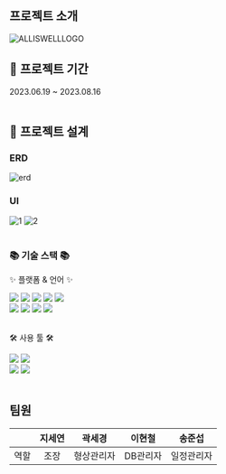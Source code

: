 ## 프로젝트 소개
![ALLISWELLLOGO](https://github.com/gtwins2/ALL_IS_WELL/assets/122279853/0e230839-e595-496a-8445-e07e51d2c569)


## 📅 프로젝트 기간
2023.06.19 ~ 2023.08.16
<br>
<br>
</div>

## 🧱 프로젝트 설계

### ERD
![erd](https://github.com/hynchlee/Exodia/assets/93501719/31919734-0664-4520-9317-40f890d3f34c)

### UI &nbsp; 
![1](https://github.com/hynchlee/Exodia/assets/93501719/a0ccb885-46d0-4807-b734-6f245deb050c)
![2](https://github.com/hynchlee/Exodia/assets/93501719/b7fbe522-8ab4-4d2b-8bc4-3fa01954fffd)
<br>
<br>

<div align=left>
	<h3>📚 기술 스택 📚</h3>
	<p>✨ 플랫폼 & 언어 ✨</p>
</div>
<div align="left">
	<img src="https://img.shields.io/badge/Java-007396?style=flat&logo=Conda-Forge&logoColor=white" />
	<img src="https://img.shields.io/badge/HTML5-E34F26?style=flat&logo=HTML5&logoColor=white" />
	<img src="https://img.shields.io/badge/CSS3-1572B6?style=flat&logo=CSS3&logoColor=white" />
	<img src="https://img.shields.io/badge/JavaScript-F7DF1E?style=flat&logo=JavaScript&logoColor=white" />
	<img src="https://img.shields.io/badge/jQuery-0769AD?style=flat&logo=jQuery&logoColor=white" />
	<br>
	<img src="https://img.shields.io/badge/Spring-6DB33F?style=flat&logo=Spring&logoColor=white" />
	<img src="https://img.shields.io/badge/Bootstrap-7952B3?style=flat&logo=Bootstrap&logoColor=white" />
	<img src="https://img.shields.io/badge/Mybatis-000000?style=flat&logo=Fluentd&logoColor=white" />
	<img src="https://img.shields.io/badge/Oracle%20SQL-F80000?style=flat&logo=Oracle&logoColor=white" />
	<br>
</div>
<br>
<div align=left>
	<p>🛠 사용 툴 🛠</p>
</div>
<div align=left>
	<img src="https://img.shields.io/badge/Eclipse%20IDE-2C2255?style=flat&logo=EclipseIDE&logoColor=white" />
	<img src="https://img.shields.io/badge/Visual%20Studio%20Code-007ACC?style=flat&logo=VisualStudioCode&logoColor=white" />
	<br>
	<img src="https://img.shields.io/badge/Tomcat-F8DC75?style=flat&logo=ApacheTomcat&logoColor=white" />
	<img src="https://img.shields.io/badge/GitHub-181717?style=flat&logo=GitHub&logoColor=white" />
  <br>
  <br>

## 팀원
|   | 지세연  | 곽세경  | 이현철  | 송준섭  | 
|:---:|:---:|:---:|:---:|:---:|
| 역할 | 조장  | 형상관리자  | DB관리자  | 일정관리자  |
